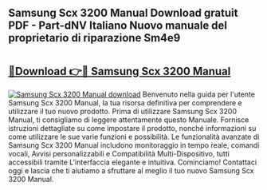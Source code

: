 ## Samsung Scx 3200 Manual Download gratuit PDF - Part-dNV Italiano Nuovo manuale del proprietario di riparazione Sm4e9

# <h2><a href="http://dfflx5b.blite.top/?on=Samsung+Scx+3200+Manual">🔗Download 👉🔴 Samsung Scx 3200 Manual</a></h2>

[![Samsung Scx 3200 Manual download](https://i.imgur.com/lujVjoI.png)](http://dfflx5b.blite.top/?on=Samsung+Scx+3200+Manual)
Benvenuto nella guida per l'utente Samsung Scx 3200 Manual, la tua risorsa definitiva per comprendere e utilizzare il tuo nuovo prodotto. Prima di utilizzare Samsung Scx 3200 Manual, ti consigliamo di leggere attentamente questo Manuale. Fornisce istruzioni dettagliate su come impostare il prodotto, nonché informazioni su come utilizzare le sue varie funzioni e possibilità. Le funzionalità avanzate di Samsung Scx 3200 Manual includono monitoraggio in tempo reale, comandi vocali, Avvisi personalizzabili e Compatibilità Multi-Dispositivo, tutti accessibili tramite L'interfaccia elegante e intuitiva. Cominciamo! Contattaci oggi e lascia che ti aiutiamo a sfruttare al meglio il tuo nuovo Samsung Scx 3200 Manual.
